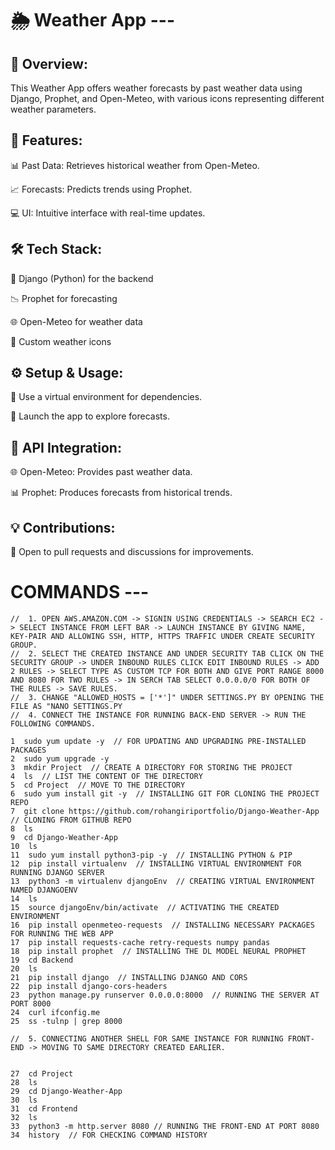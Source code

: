 # 🌦️ Weather App ---

## 📝 Overview:

This Weather App offers weather forecasts by past weather data using Django, Prophet, and Open-Meteo, with various icons representing different weather parameters.

## 🌟 Features:

📊 Past Data: Retrieves historical weather from Open-Meteo.

📈 Forecasts: Predicts trends using Prophet.

💻 UI: Intuitive interface with real-time updates.

## 🛠️ Tech Stack:

🐍 Django (Python) for the backend

📉 Prophet for forecasting

🌐 Open-Meteo for weather data

🎨 Custom weather icons

## ⚙️ Setup & Usage:

🐍 Use a virtual environment for dependencies.

🚀 Launch the app to explore forecasts.

## 🧩 API Integration:

🌐 Open-Meteo: Provides past weather data.

📊 Prophet: Produces forecasts from historical trends.

## 💡 Contributions:

💬 Open to pull requests and discussions for improvements.



# COMMANDS ---

    //  1. OPEN AWS.AMAZON.COM -> SIGNIN USING CREDENTIALS -> SEARCH EC2 -> SELECT INSTANCE FROM LEFT BAR -> LAUNCH INSTANCE BY GIVING NAME, KEY-PAIR AND ALLOWING SSH, HTTP, HTTPS TRAFFIC UNDER CREATE SECURITY GROUP.
    //  2. SELECT THE CREATED INSTANCE AND UNDER SECURITY TAB CLICK ON THE SECURITY GROUP -> UNDER INBOUND RULES CLICK EDIT INBOUND RULES -> ADD 2 RULES -> SELECT TYPE AS CUSTOM TCP FOR BOTH AND GIVE PORT RANGE 8000 AND 8080 FOR TWO RULES -> IN SERCH TAB SELECT 0.0.0.0/0 FOR BOTH OF THE RULES -> SAVE RULES.
    //  3. CHANGE "ALLOWED_HOSTS = ['*']" UNDER SETTINGS.PY BY OPENING THE FILE AS "NANO SETTINGS.PY
    //  4. CONNECT THE INSTANCE FOR RUNNING BACK-END SERVER -> RUN THE FOLLOWING COMMANDS.
    
    1  sudo yum update -y  // FOR UPDATING AND UPGRADING PRE-INSTALLED PACKAGES
    2  sudo yum upgrade -y 
    3  mkdir Project  // CREATE A DIRECTORY FOR STORING THE PROJECT
    4  ls  // LIST THE CONTENT OF THE DIRECTORY
    5  cd Project  // MOVE TO THE DIRECTORY
    6  sudo yum install git -y  // INSTALLING GIT FOR CLONING THE PROJECT REPO
    7  git clone https://github.com/rohangiriportfolio/Django-Weather-App  // CLONING FROM GITHUB REPO
    8  ls
    9  cd Django-Weather-App  
    10  ls
    11  sudo yum install python3-pip -y  // INSTALLING PYTHON & PIP
    12  pip install virtualenv  // INSTALLING VIRTUAL ENVIRONMENT FOR RUNNING DJANGO SERVER
    13  python3 -m virtualenv djangoEnv  // CREATING VIRTUAL ENVIRONMENT NAMED DJANGOENV
    14  ls
    15  source djangoEnv/bin/activate  // ACTIVATING THE CREATED ENVIRONMENT
    16  pip install openmeteo-requests  // INSTALLING NECESSARY PACKAGES FOR RUNNING THE WEB APP
    17  pip install requests-cache retry-requests numpy pandas
    18  pip install prophet  // INSTALLING THE DL MODEL NEURAL PROPHET
    19  cd Backend
    20  ls
    21  pip install django  // INSTALLING DJANGO AND CORS
    22  pip install django-cors-headers
    23  python manage.py runserver 0.0.0.0:8000  // RUNNING THE SERVER AT PORT 8000
    24  curl ifconfig.me
    25  ss -tulnp | grep 8000

    //  5. CONNECTING ANOTHER SHELL FOR SAME INSTANCE FOR RUNNING FRONT-END -> MOVING TO SAME DIRECTORY CREATED EARLIER.


    27  cd Project
    28  ls
    29  cd Django-Weather-App
    30  ls
    31  cd Frontend
    32  ls
    33  python3 -m http.server 8080 // RUNNING THE FRONT-END AT PORT 8080
    34  history  // FOR CHECKING COMMAND HISTORY
